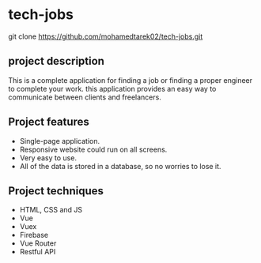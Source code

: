 # tech-jobs

git clone https://github.com/mohamedtarek02/tech-jobs.git

## project description 
This is a complete application for finding a job or finding a proper engineer to complete your work. this application provides an easy way to communicate between clients and freelancers.

## Project features
- Single-page application.
- Responsive website could run on all screens.
- Very easy to use.
- All of the data is stored in a database, so no worries to lose it.

## Project techniques
- HTML, CSS and JS
- Vue
- Vuex
- Firebase
- Vue Router
- Restful API
